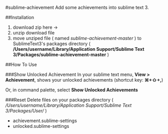 #sublime-achievement
Add some achievements into sublime text 3.

##Installation

1. download zip  here ->
2. unzip download file 
3. move unziped file ( named _sublime-achievement-master_ ) to SublimeText3's packages directory ( __/Users/username/Library/Application Support/Sublime Text 3/Packages/sublime-achievement-master__ )

##How To Use

###Show Unlocked Achievement
In your sublime text menu, __View > Achievement__, shows your unlocked achievements (shortcut key: __⌘+⇧+,__)

Or, in command palette, select __Show Unlocked Achievements__

###Reset
Delete files on your packages directory ( _/Users/username/Library/Application Support/Sublime Text 3/Packages/User/_ )

+ achievement.sublime-settings
+ unlocked.sublime-settings